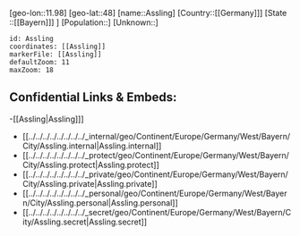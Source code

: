 ﻿---
location: [48,11.98]
mapzoom: [7,12] 
mapmarker: city 
type: City
tags:
- geo/City


SpocWebEntityId: 28904
isDeleted: false
confidential: public

---
[geo-lon::11.98]
[geo-lat::48]
[name::Assling]
[Country::[[Germany]]]
[State ::[[Bayern]]] ]
[Population::]
[Unknown::]


```leaflet
id: Assling
coordinates: [[Assling]]
markerFile: [[Assling]]
defaultZoom: 11 
maxZoom: 18
```


## Confidential Links & Embeds: 
-[[Assling|Assling]]] 
- [[../../../../../../../../_internal/geo/Continent/Europe/Germany/West/Bayern/City/Assling.internal|Assling.internal]] 
- [[../../../../../../../../_protect/geo/Continent/Europe/Germany/West/Bayern/City/Assling.protect|Assling.protect]] 
- [[../../../../../../../../_private/geo/Continent/Europe/Germany/West/Bayern/City/Assling.private|Assling.private]] 
- [[../../../../../../../../_personal/geo/Continent/Europe/Germany/West/Bayern/City/Assling.personal|Assling.personal]] 
- [[../../../../../../../../_secret/geo/Continent/Europe/Germany/West/Bayern/City/Assling.secret|Assling.secret]] 
